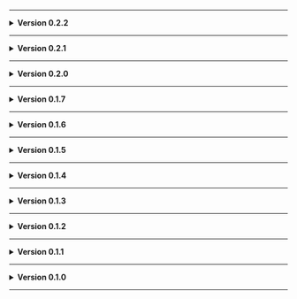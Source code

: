 
---

**<details><summary>Version 0.2.2</summary>**

 - Fixed items spawning under tables in the gallery room (which I also renamed from the misspelled "galery").
 
 </details>

---

**<details><summary>Version 0.2.1</summary>**

 - Added interior radar map.
 - Added vanilla mansion paintings to potential wall paintings.
 
 </details>

---

**<details><summary>Version 0.2.0</summary>**

 - Added microwave to kitchen.
 - Added an "apparatus".
 - Changed cardboard box mesh.
 
 </details>

---

**<details><summary>Version 0.1.7</summary>**

 - Centered fake sun light.
 - Fixed a slightly visible hole on the hallway frames at certain intersections.
 
 </details>

---

**<details><summary>Version 0.1.6</summary>**

 - Maybe fixed an odd scrap spawn.
 - Made start room special doorframe only spawn if there's actually a door.
 - Bit the bullet and cut off the backside of the logs on the wall pieces. In theory this reduces the texture fighting issue.
 
 </details>

---

**<details><summary>Version 0.1.5</summary>**

 - Maybe fixed inverse teleporting into collapsed room pit.
 - Some more furniture.
 
 </details>

---

**<details><summary>Version 0.1.4</summary>**

 - Maybe fixed an odd scrap spawn.
 
 </details>
 
---

**<details><summary>Version 0.1.3</summary>**

 - Lighting tweaks.
 
 </details>
 
---

**<details><summary>Version 0.1.2</summary>**

 - Tweaked a furniture thing.
 
 </details>
 
---

**<details><summary>Version 0.1.1</summary>**

 - Tweaked floor/ceiling texture.
 - Moved shower.
 - AI navigation tweaks.
 - Tile floor now has proper sound.
 
 </details>
 
---

**<details><summary>Version 0.1.0</summary>**

 - Initial release.
 
 </details>
 
---
